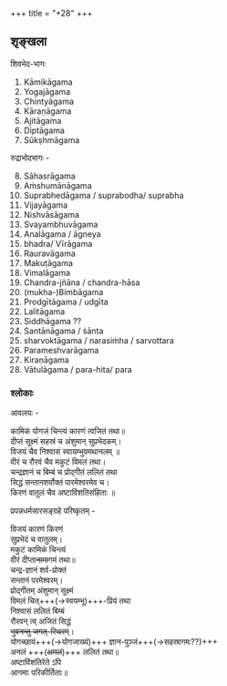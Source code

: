 +++
title = "+28"
+++



## शृङ्खला

शिवभेद-भागः 

1. Kāmikāgama
2. Yogajāgama
3. Chintyāgama
4. Kāraṇāgama
5. Ajitāgama
6. Diptāgama
7. Sūkṣhmāgama

रुद्राभोदभागः - 

8. Sāhasrāgama
9. Aṁshumānāgama
10. Suprabhedāgama / suprabodha/ suprabha
11. Vijayāgama
12. Nishvāsāgama
13. Svayambhuvāgama
14. Analāgama / āgneya
15. bhadra/ Vīrāgama
16. Rauravāgama
17. Makuṭāgama
18. Vimalāgama
19. Chandra-jñāna / chandra-hāsa
20. (mukha-)Bimbāgama
21. Prodgītāgama / udgīta
22. Lalitāgama
23. Siddhāgama ??
24. Santānāgama / śānta
25. sharvoktāgama / narasiṁha / sarvottara
26. Parameshvarāgama
27. Kiraṇāgama
28. Vātulāgama / para-hita/ para

### श्लोकाः
आवलयः - 

कामिकं योगजं चिन्त्यं कारणं त्वजितं तथा॥  
दीप्तं सूक्ष्मं सहस्रं च अंशुमान् सुप्रभेदकम्।  
विजयं चैव निश्वासं स्वायम्भुवमथानलम् ॥  
वीरं च रौरवं चैव मकुटं विमलं तथा।  
चन्द्रज्ञानं च बिम्बं च प्रोद्गीतं ललितं तथा  
सिद्धं सन्तानशर्वोक्तं पारमेश्वरमेव च।  
किरणं वातुलं चैव अष्टाविंशतिसंहिताः ॥

प्रपन्नधर्मसारसङ्ग्रहे परिष्कृतम् - 

विजयं कारणं किरणं  
सुप्रभेदं च वातुलम्।  
मकुटं कामिकं चिन्त्यं  
वीरं दीप्ता~~नामा~~गमं तथा॥  
चन्द्र-ज्ञानं शर्व-प्रोक्तं  
सन्तानं परमेश्वरम्।  
प्रोद्गीतम् अंशुमान् सूक्ष्मं  
विमलं चित्+++(→स्वयम्भू)+++-प्रियं तथा  
निश्वासं ललितं बिम्बं  
रौरवन् त्व् अजितं सिद्धं  
~~भुवनन्तु जगत्-स्थिरम्~~।  
योगच्छायं+++(→योगजाख्यं)+++ ज्ञान-पुञ्जं+++(→सहस्रागमः??)+++  
अनलं +++(~~अमलं~~)+++ ललितं तथा॥  
अष्टाविंशतिरेते ऽपि  
आगमाः परिकीर्तिताः॥
